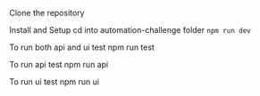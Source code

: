 Clone the repository

Install and Setup
cd into automation-challenge folder
`npm run dev`

To run both api and ui test
npm run test

To run api test
npm run api

To run ui test
npm run ui
